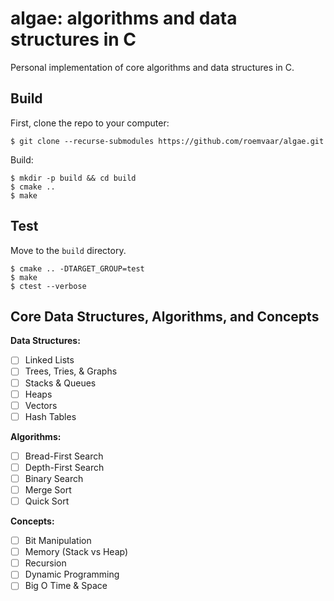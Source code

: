 # algae: algorithms and data structures in C

Personal implementation of core algorithms and data structures in C.

## Build

First, clone the repo to your computer:

```
$ git clone --recurse-submodules https://github.com/roemvaar/algae.git
```

Build:

```
$ mkdir -p build && cd build
$ cmake ..
$ make
```

## Test

Move to the `build` directory.

```
$ cmake .. -DTARGET_GROUP=test
$ make
$ ctest --verbose
```

## Core Data Structures, Algorithms, and Concepts

**Data Structures:**

- [ ] Linked Lists
- [ ] Trees, Tries, & Graphs
- [ ] Stacks & Queues
- [ ] Heaps
- [ ] Vectors
- [ ] Hash Tables

**Algorithms:**

- [ ] Bread-First Search
- [ ] Depth-First Search
- [ ] Binary Search
- [ ] Merge Sort
- [ ] Quick Sort

**Concepts:**

- [ ] Bit Manipulation
- [ ] Memory (Stack vs Heap)
- [ ] Recursion
- [ ] Dynamic Programming
- [ ] Big O Time & Space
